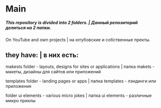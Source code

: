 # Мain
##### This repository is divided into 2 folders. | Данный репозиторий делиться на 2 папки.

On YouTube and own projects | на ютубовские и собственные пректы.

## they have: | в них есть:

makests folder - layouts, designs for sites or applications | папка makets - макеты, дизайны для сайтов или приложений

templates folder - landing pages or apps | папка templates - лэндинги или приложения

folder ui elements - various micro jokes | папка ui elements - различные микро приклы

